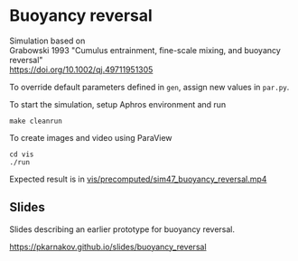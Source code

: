 # Buoyancy reversal

Simulation based on  
Grabowski 1993 "Cumulus entrainment, fine-scale mixing, and buoyancy reversal"  
<https://doi.org/10.1002/qj.49711951305>

To override default parameters defined in `gen`,
assign new values in `par.py`.

To start the simulation, setup Aphros environment and run
```
make cleanrun
```

To create images and video using ParaView
```
cd vis
./run
```

Expected result is in
[vis/precomputed/sim47_buoyancy_reversal.mp4](vis/precomputed/sim47_buoyancy_reversal.mp4)

## Slides

Slides describing an earlier prototype for buoyancy reversal.

<https://pkarnakov.github.io/slides/buoyancy_reversal>
